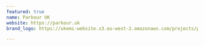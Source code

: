 ```yaml
---
featured: true
name: Parkour UK
website: https://parkour.uk
brand_logo: https://ukemi-website.s3.eu-west-2.amazonaws.com/projects/parkour-uk.jpg

---
```

